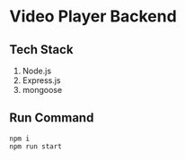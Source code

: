 # Video Player Backend
## Tech Stack
1. Node.js
2. Express.js
3. mongoose

## Run Command
```
npm i
npm run start

```
